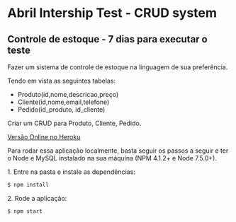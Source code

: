 # Abril Intership Test - CRUD system

## Controle de estoque - 7 dias para executar o teste

Fazer um sistema de controle de estoque na linguagem de sua preferência.

Tendo em vista as seguintes tabelas:

- Produto(id,nome,descricao,preço)
- Cliente(id,nome,email,telefone)
- Pedido(id_produto, id_cliente)

Criar um CRUD para Produto, Cliente, Pedido.

[Versão Online no Heroku](https://crud-abril-internship.herokuapp.com/)

Para rodar essa aplicação localmente, basta seguir os passos a seguir e ter o Node e MySQL instalado na sua máquina (NPM 4.1.2+ e Node 7.5.0+).

1\. Entre na pasta e instale as dependências:

```bash
$ npm install
```

2\. Rode a aplicação:

```bash
$ npm start
```